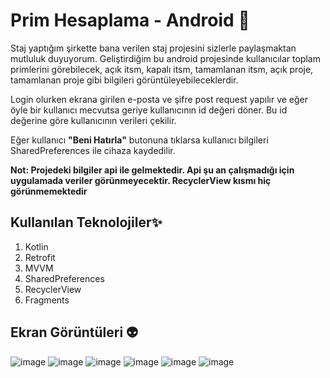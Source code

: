 # Prim Hesaplama - Android 👾

Staj yaptığım şirkette bana verilen staj projesini sizlerle paylaşmaktan mutluluk duyuyorum. 
Geliştirdiğim bu android projesinde kullanıcılar toplam primlerini görebilecek, açık itsm, kapalı itsm, tamamlanan itsm, açık proje, tamamlanan proje gibi bilgileri görüntüleyebileceklerdir. 

Login olurken ekrana girilen e-posta ve şifre post request yapılır ve eğer öyle bir kullanıcı mecvutsa geriye kullanıcının id değeri döner. Bu id değerine göre kullanıcının verileri çekilir. 

Eğer kullanıcı **"Beni Hatırla"** butonuna tıklarsa kullanıcı bilgileri SharedPreferences ile cihaza kaydedilir.

**Not: Projedeki bilgiler api ile gelmektedir. Api şu an çalışmadığı için uygulamada veriler görünmeyecektir. RecyclerView kısmı hiç görünmemektedir** 

## Kullanılan Teknolojiler✨

 1. Kotlin
 2. Retrofit
 3. MVVM
 4. SharedPreferences
 5. RecyclerView
 6. Fragments

## Ekran Görüntüleri 👽
![image](https://user-images.githubusercontent.com/14194362/195129180-46b513c4-b76b-4d65-af5b-7e25c99a67f4.png)
![image](https://user-images.githubusercontent.com/14194362/195129240-6ad1b8a9-52c0-40a5-adf3-844c548eeb0b.png)
![image](https://user-images.githubusercontent.com/14194362/195131813-ba9fbb2c-532a-412a-8ecf-22b5736f6e45.png)
![image](https://user-images.githubusercontent.com/14194362/195131869-7531e911-a7d0-418c-8e88-ce4dfd2049e5.png)
![image](https://user-images.githubusercontent.com/14194362/195131961-4d79e9e5-d215-49d3-8f1f-6696f0064806.png)
![image](https://user-images.githubusercontent.com/14194362/195132017-453c6ebd-6984-49ce-a535-075225aa214d.png)

